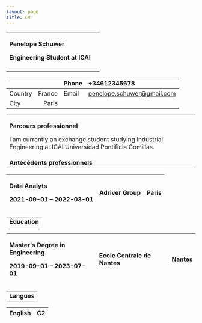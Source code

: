 ```yaml
---
layout: page
title: CV
---
```

|<p>**Penelope**  **Schuwer**</p><p>Engineering Student at ICAI</p>||
| :- | :- |
|||

|||Phone|+34612345678|
| :- | -: | :- | :- |
|Country|France|Email|penelope.schuwer@gmail.com|
|City|Paris||

||
| :- |
|<p>**Parcours professionnel**</p><p>I am currently an exchange student studying Industrial Engineering at ICAI Universidad Pontificia Comillas.</p>|
|**Antécédents professionnels** |

|<p>**Data Analyts** </p><p>2021-09-01 – 2022-03-01</p>|<p>**Adriver Group**</p><p></p>|Paris|
| :- | :- | -: |

||
| :- |
|**Éducation**|

|<p>**Master's Degree in Engineering**</p><p>2019-09-01 – 2023-07-01</p>|<p>**Ecole Centrale de Nantes**</p><p></p>|Nantes|
| :- | :- | -: |

||
| :- |
|**Langues**|

|English|C2|
| :-: | :-: |

||
| :- |


